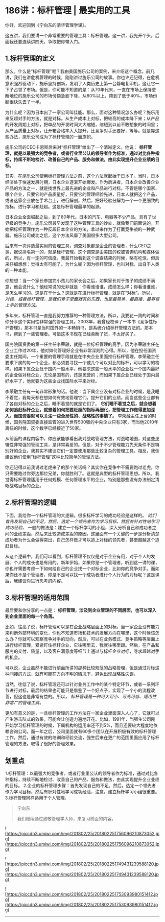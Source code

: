 # 186讲：标杆管理 | 最实用的工具

你好，欢迎回到《宁向东的清华管理学课》。

这五讲，我们要讲一个非常重要的管理工具：标杆管理。这一讲，我先开个头，后面我还要连续讲四天，争取把你带入门。

## 1.标杆管理的定义

那么，什么是“标杆管理”呢？我由美国施乐公司的案例，来介绍这个概念。前几讲，我们在讲危机管理的时候，刚刚讲过施乐公司的故事。你也许还记得，在危机意识强烈驱动下，施乐坚持创新，发明了人类历史上第一台静电复印机，这让它一下子占领了市场。但是，你可能不知道的是：从70年代末，一直在市场上保持垄断地位的施乐公司的市场份额急剧下降，从80%以上，降到了低于40%，市场份额很快失去了一半。

为什么呢？因为日本出了一家公司叫佳能。那么，面对这种情况怎么办呢？施乐用来反超对手的方法，就是对标。从生产成本上对标，把较高的成本降下来；从产品的开发周期上对标，把单品的开发时间大大缩短，缩短到以前不敢想象的时间里；从产品质量上对标，让开箱合格率大大提升，比竞争对手还要好，等等。就是靠这些办法，施乐公司成为了标杆管理的一面旗帜。

施乐公司的CEO卡恩斯后来对“标杆管理”给出了一个清晰定义。他说： **标杆管理，就是以最强大的竞争者，或者行业里公认的领导者作为标准，通过对比各种指标，持续不断地检讨、改善自己的产品、服务和做法，由此实现提升企业业绩的目标。**

其实，在施乐公司使用标杆管理方法之前，这个方法就起始于日本了。当时，日本经济处于快速发展时期，日本企业逐渐开始爆发。作为后进者，日本企业改善企业产品的方法之一，就是找世界上最先进的企业和产品进行对标。不管是哪个国家、哪个企业，只要它的产品质量好，只要它的管理经验先进，日本人就把这个产品，或者这家企业放在手术台上，进行解剖，然后，把好经验分解为一个一个更细致的指标，进行学习和赶超。这是标杆管理最早的起源。

日本企业全面崛起之后，到了80年代，日本的汽车、电器等不少产品，具有了世界级的竞争力。施乐公司最早发现了这种管理工具的妙处，就像我们前面说的，开始把标杆管理作为一种反超日本企业的方法，拿过来作为了打赢竞争战的一种武器。施乐公司成功之后，这个方法风靡了美国很多大型公司。

后来有一次评选最实用的管理工具，调查对象都是企业的管理者，什么CEO之类，据说排名第一的，就是标杆管理。这个调查是由美国的权威咨询机构和媒体做的，所以，有一定的可信度。我最开始看到这个调查结果的时候，略有吃惊。但后来仔细想想：觉得太有可能了。为什么呢？因为标杆管理，也叫对标，出自于人类的一种本能。

你想想：当一个家长参加完小孩儿的家长会之后，如果家长对于孩子的成绩不满意，他会说什么？他经常说的无非就是：你看谁谁谁，成绩怎么样；你看谁谁谁，是怎么学习的。这是在干什么？这就是在进行标杆管理，就是在“对标”。所以， *对标，或者标杆管理，是我们骨子里面就有的东西，也是最简单、最直接、最容易上手的管理方法。*

多年来，标杆管理一直是我努力推荐的一种管理方法，所以，我要花一周的时间和你分享这个实用性非常强的管理工具。2003年，我曾经校译了一本书《竞争性标杆管理》，那本书是当时国外的一本畅销书，是系统介绍标杆管理方法的。那本书，帮到了一些管理者。可惜这本书现在已经卖断了货，不太好买了。

国务院国资委的第一任主任李荣融，就是一位标杆管理的高手。因为李荣融主任在企业工作过20年，他对如何管理好企业有非常深刻的心得。所以，他在担任国资委主任期间，一个重要的管理手段就是在中央企业里面推行标杆管理。李荣融主任要求下属的每一个企业，都必须要寻找一个或几个可以对比的标杆，可以学习的榜样。如果下属企业处于国内一般水平，他要求这些一般水平的企业找一个国内最好的企业做对标企业，无论是国有的，还是民营的；而如果下属企业已经处于国内最好水平了，他就要为这些企业找国际水平来对标。

李荣融主任有一句非常形象的话。他说：当下属企业没有对标企业的时候，是我睡不着觉，我每天都在想如何有效地管理它们，提升它们的业绩。而当这些企业都有了各自对标的企业之后，睡不着觉的就是它们了。 **它们睡不着觉之后，就会想着如何追赶标杆企业，就想着如何把要赶超的指标再细化，把管理工作做得更加深入。而国资委就可以关注一些全局性的、战略性的事情了。** 李荣融主任上台的时候，国务院国资委直接监管的进入世界500强的中央企业只有3家，而当他2010年离任的时候，这个数字已经接近了50家。

从前面的课程内容中，你应该能够看出我对战略管理方法，对战略地图，对这些逻辑性非常强的管理工具，是非常喜爱的。但是，对于不少管理能力先天条件不是特别好的企业，我其实不建议它们一定要使用那些比较复杂的管理工具。相反，我倒建议他们使用“标杆管理”这种比较简单的管理方法。

你还记得以前我说过老虎来了的那个笑话吗？其实你在竞争中不需要跑过老虎，你只需要跑过你旁边那位兄弟，你就胜利了。这就是典型的标杆管理思想。所以，我觉得标杆管理适用于任何规模、任何管理水平的企业，特别是那些没有办法制定清晰战略目标的企业。

## 2.标杆管理的逻辑

下面，我给你一个标杆管理的大逻辑。很多标杆学习的成功经验是这样的。 *他们首先发现自己的不足，然后，选定一个领先者作为学习目标，然后有针对性地学习成功经验。* 一般的做法是：建立一个标杆学习的小组，深入分析自己和成功者之间的业绩差距，然后来比较造成差距的原因。这里面有一个关键的一步是分析清楚成功者为什么会做得突出，自己怎样做才可以追上对标的领先者，甚至超越这个追赶目标。

从这个逻辑中，我们可以看到，标杆管理不仅仅是对于企业有用，对于个人的发展、个人的成长也是有用的。新年伊始，如果你是一个管理者，听到这一讲的课，你也许需要考虑一下如何给自己的企业找一个对标企业，比如你的竞争对手。而如果你还不是个管理者，你是不是可以找一个成功者进行个人行为的对标呢？这是课后，我建议你进行思考的内容。

## 3.标杆管理的适用范围

最后要和你分享的一点是： **标杆管理，涉及到企业管理的不同层面，也可以深入到企业里面的每一个角落。**

比如，往高了说，标杆管理可以是在企业战略层面上的对标。当一家企业没有能力来判断外部环境的变化，你也不知道市场和技术的发展方向在哪里，这个时候该怎么办？你就可以观察竞争对手的动向，然后，可以在业务模式、竞争策略等层面上进行标杆管理，紧紧盯住标杆企业，它往哪里去，我就往哪里跟。然后，在产品和服务的交付、质量，以及客户满意度等细节上通过与标杆企业对标，寻求超越对手的机会。

可以说，企业虽然不能进行前面所讲的那种比较规范的战略管理，但是通过对标这种间接的方式，就有可能在方向不明的情况下，避免出现战略性失误。

当然，往低了说，标杆管理还可以针对业务工作中的某个特定环节，或者一系列环节进行对标，最后的结果也可能只是借鉴了一个好点子，实现了一个小的流程改善，但这也是非常有益的。所以， *标杆管理是一种可大可小、可高可低、适用性非常广的管理工具。*

更加有意义的是，一旦标杆管理的工作方法在一家企业里面深入人心了，它就可以产生游击队式的效果，可能会让创造力遍地开花。比如，1991年，当强生公司刚开始学习标杆管理的时候，下属机构的运用率还不到5%，而且还要较大程度地依赖咨询公司。而一年之后，公司里面就有60多个团队在开展积极有效的标杆管理工作。然后，通过有效的培训和经验交流，强生后来在更广的范围里面应用了标杆管理的方法，取得了很好的管理效果。

## 划重点

1.标杆管理：以最强大的竞争者，或者行业里公认的领导者作为标准，通过对比各种指标，持续不断地检讨、改善自己的产品、服务和做法，由此实现提升企业业绩的目标。
2.企业的标杆管理步骤：首先发现自己的不足，然后，选定一个领先者作为学习目标，然后有针对性地学习成功经验，注意，建立标杆学习小组很重要。
3.标杆管理同样适用于个人管理。

> 宁向东
> 
> 我们继续通过致敬管理学大师，来复习前面的内容。

![https://piccdn3.umiwi.com/img/201802/25/201802251756096210873052.jpg](https://piccdn3.umiwi.com/img/201802/25/201802251756096210873052.jpg)

![https://piccdn3.umiwi.com/img/201802/25/201802251749431239588120.jpg](https://piccdn3.umiwi.com/img/201802/25/201802251749431239588120.jpg)

![https://piccdn3.umiwi.com/img/201802/25/201802251753093980151412.jpg](https://piccdn3.umiwi.com/img/201802/25/201802251753093980151412.jpg)

---
